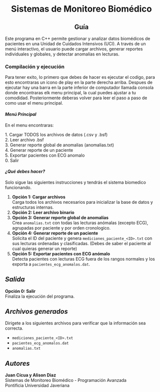<head>
  <h1 align="center"><strong> Sistemas de Monitoreo Biomédico </strong></h1>
  <h2 align="center"> Guía </h2>
</head>
<body>
  <p>Este programa en C++ permite gestionar y analizar datos biomédicos de pacientes en una Unidad de Cuidados Intensivos (UCI). A través de un menú interactivo, el usuario puede cargar archivos, generar reportes individuales y globales, y detectar anomalías en lecturas. </p>
  
  <h3><strong> Compilación y ejecución </strong></h3>
  <p>Para tener exito, lo primero que debes de hacer es ejecutar el codigo, para esto encontraras un icono de play en la parte derecha arriba. Despues de ejecutar hay una barra en la parte inferior de computador llamada consola donde encontraras elk menu principal, la cual puedes ajustar a tu comodidad. Posteriormente deberas volver para leer el paso a paso de como usar el menu principal.</p>
  
  <h4><em> Menú Principal </em></h4>
  <p> En el menu encontraras:</p>
  <p>
  1. Cargar TODOS los archivos de datos (.csv y .bsf)<br>
  2. Leer archivo .bsf<br>
  3. Generar reporte global de anomalias (anomalias.txt)<br>
  4. Generar reporte de un paciente<br>
  5. Exportar pacientes con ECG anomalo<br>
  0. Salir<br>
  </p>

  <h4><em> ¿Qué debes hacer? </em></h4>
  <p> Solo sigue las siguientes instrucciones y tendrás el sistema biomedico funcionando.</p>
   <ol>
    <li><strong>Opción 1: Cargar archivos</strong><br>
      Carga todos los archivos necesarios para inicializar la base de datos y estructuras internas.
    </li>
     <li><strong>Opción 2: Leer archivo binario</strong><br></li>
     <li><strong>Opción 3: Generar reporte global de anomalías</strong><br>
      Crea <code>anomalias.txt</code> con todas las lecturas anómalas (excepto ECG), agrupadas por paciente y por orden cronologico.
    </li>
    <li><strong>Opción 4: Generar reporte de un paciente</strong><br>
      Solicita el ID del paciente y genera <code>mediciones_paciente_&lt;ID&gt;.txt</code> con sus lecturas ordenadas y clasificadas. (Debes de saber el paciente al cual quieras generar un reporte)
    </li>
    <li><strong>Opción 5: Exportar pacientes con ECG anómalo</strong><br>
      Detecta pacientes con lecturas ECG fuera de los rangos normales y los exporta a <code>pacientes_ecg_anomalos.dat</code>.
    </li>
  </ol>

  <h2><em>Salida</em></h2>
  <p><strong>Opción 0: Salir</strong><br>
  Finaliza la ejecución del programa.</p>

  <h2><em>Archivos generados</em></h2>
  <p> Dirigete a los siguientes archivos para verificar que la información sea correcta.</p>
  <ul>
    <li><code>mediciones_paciente_&lt;ID&gt;.txt</code></li>
    <li><code>pacientes_ecg_anomalos.dat</code></li>
    <li><code>anomalias.txt</code></li>
  </ul>

  <h2><em>Autores</em></h2>
  <p><strong>Juan Cícua y Alison Diaz</strong><br>
  Sistemas de Monitoreo Biomédico - Programación Avanzada<br>
  Pontificia Universidad Javeriana</p>
</body>
